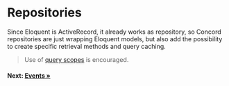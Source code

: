 # Repositories

Since Eloquent is ActiveRecord, it already works as repository, so Concord repositories are just wrapping Eloquent models, but also add the possibility to create specific retrieval methods and query caching.

> Use of [query scopes](https://laravel.com/docs/5.4/eloquent#query-scopes) is encouraged.



#### Next: [Events &raquo;](events.md)